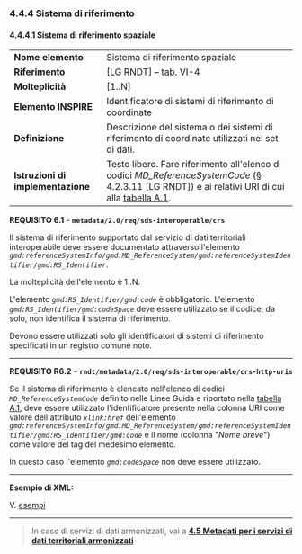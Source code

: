 ### 4.4.4 Sistema di riferimento


#### 4.4.4.1 Sistema di riferimento spaziale

|  |  |
| --- | --- |
| **Nome elemento** | Sistema di riferimento spaziale |
| **Riferimento** | [LG RNDT] – tab. VI-4 |
| **Molteplicità** | [1..N] |
| **Elemento INSPIRE** | Identificatore di sistemi di riferimento di coordinate |
| **Definizione** | Descrizione del sistema o dei sistemi di riferimento di coordinate utilizzati nel set di dati. |
| **Istruzioni di implementazione** | Testo libero. Fare riferimento all&#39;elenco di codici _MD\_ReferenceSystemCode_ (§ 4.2.3.11 [LG RNDT]) e ai relativi URI di cui alla [tabella A.1](../../code-lists/md-reference-system-code.md). |

**REQUISITO 6.1** - **```metadata/2.0/req/sds-interoperable/crs```**

Il sistema di riferimento supportato dal servizio di dati territoriali interoperabile deve essere documentato attraverso l&#39;elemento _```gmd:referenceSystemInfo/gmd:MD_ReferenceSystem/gmd:referenceSystemIdentifier/gmd:RS_Identifier```_.

La molteplicità dell&#39;elemento è 1..N.

L&#39;elemento _```gmd:RS_Identifier/gmd:code```_ è obbligatorio. L&#39;elemento _```gmd:RS_Identifier/gmd:codeSpace```_ deve essere utilizzato se il codice, da solo, non identifica il sistema di riferimento.

Devono essere utilizzati solo gli identificatori di sistemi di riferimento specificati in un registro comune noto.

---

**REQUISITO R6.2** - **```rndt/metadata/2.0/req/sds-interoperable/crs-http-uris```**

Se il sistema di riferimento è elencato nell&#39;elenco di codici _```MD_ReferenceSystemCode```_ definito nelle Linee Guida e riportato nella [tabella A.1](../../code-lists/md-reference-system-code.md), deve essere utilizzato l&#39;identificatore presente nella colonna URI come valore dell&#39;attributo _```xlink:href```_ dell&#39;elemento _```gmd:referenceSystemInfo/gmd:MD_ReferenceSystem/gmd:referenceSystemIdentifier/gmd:RS_Identifier/gmd:code```_ e il nome (colonna &quot;_Nome breve_&quot;) come valore del tag del medesimo elemento.

In questo caso l&#39;elemento _```gmd:codeSpace```_ non deve essere utilizzato.

---

**Esempio di XML:**

V. [esempi](../../datasets-and-series/reference-system.md#351-sistema-di-riferimento-spaziale)

---

> In caso di servizi di dati armonizzati, vai a [**4.5 Metadati per i servizi di dati territoriali armonizzati**](../sds-harmonised)

